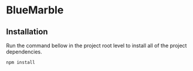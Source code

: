 # BlueMarble

## Installation

Run the command bellow in the project root level to install all of the project dependencies.

```bash
npm install
```
